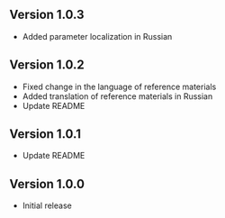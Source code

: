 ## Version 1.0.3
- Added parameter localization in Russian

## Version 1.0.2
- Fixed change in the language of reference materials
- Added translation of reference materials in Russian
- Update README

## Version 1.0.1
- Update README

## Version 1.0.0
- Initial release
